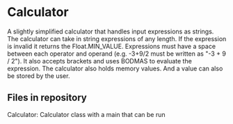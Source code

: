 # Calculator
A slightly simplified calculator that handles input expressions as strings. The calculator can take in string expressions of any length. If the expression is invalid it returns the Float.MIN_VALUE. Expressions must have a space between each operator and operand (e.g. -3+9/2 must be written as "-3 + 9 / 2"). It also accepts brackets and uses BODMAS to evaluate the expression. The calculator also holds memory values. And a value can also be stored by the user.


## Files in repository

Calculator: Calculator class with a main that can be run
